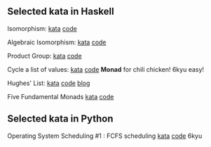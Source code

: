 ## Selected kata in Haskell

Isomorphism: [kata](https://www.codewars.com/kata/isomorphism/) [code](https://github.com/WindChimeRan/leetcode-codewars/blob/master/Isomorphism_cw.hs)

Algebraic Isomorphism: [kata](https://www.codewars.com/kata/algebraic-isomorphism) [code](https://github.com/WindChimeRan/leetcode-codewars/blob/master/Algebraic_Isomorphism_cw.hs)

Product Group: [kata](https://www.codewars.com/kata/product-groups/train/haskell) [code](https://github.com/WindChimeRan/leetcode-codewars/blob/master/Product%20Groups.hs)

Cycle a list of values: [kata](https://www.codewars.com/kata/cycle-a-list-of-values/train/haskell) [code](https://github.com/WindChimeRan/leetcode-codewars/blob/master/Cycle%20a%20list%20of%20values.hs) **Monad** for chili chicken! 6kyu easy!

Hughes' List: [kata](https://www.codewars.com/kata/hughes-list/train/haskell) [code](https://github.com/WindChimeRan/leetcode-codewars/blob/master/Hughes'%20List.hs) [blog](http://h2.jaguarpaw.co.uk/posts/demystifying-dlist/)

Five Fundamental Monads [kata](https://www.codewars.com/kata/five-fundamental-monads/train/haskell) [code](https://github.com/WindChimeRan/leetcode-codewars/blob/master/Five%20Fundamental%20Monads)

## Selected kata in Python


Operating System Scheduling #1 : FCFS scheduling [kata](https://www.codewars.com/kata/5f0ea61fd997db00327e6c25/train/python) [code](https://github.com/WindChimeRan/leetcode-codewars/blob/master/Operating%20System%20Scheduling%20%231%20:%20FCFS%20scheduling.py) 6kyu
